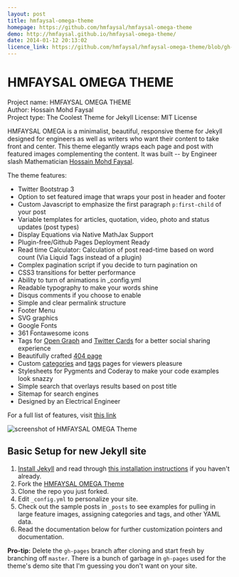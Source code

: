 ```yaml
---
layout: post
title: hmfaysal-omega-theme
homepage: https://github.com/hmfaysal/hmfaysal-omega-theme
demo: http://hmfaysal.github.io/hmfaysal-omega-theme/
date: 2014-01-12 20:13:02
licence_link: https://github.com/hmfaysal/hmfaysal-omega-theme/blob/gh-pages/LICENSE
---
```

# HMFAYSAL OMEGA THEME

Project name:	HMFAYSAL OMEGA THEME  
Author:	Hossain Mohd Faysal  
Project type:	The Coolest Theme for Jekyll 
License:	MIT License 
  
HMFAYSAL OMEGA is a minimalist, beautiful, responsive theme for Jekyll designed for engineers as well as writers who want their content to take front and center. This theme elegantly wraps each page and post with featured images complementing the content. It was built -- by Engineer slash Mathematician [Hossain Mohd Faysal](http://alum.mit.edu/www/hmfaysal/).

The theme features:

* Twitter Bootstrap 3
* Option to set featured image that wraps your post in header and footer
* Custom Javascript to emphasize the first paragraph `p:first-child` of your post
* Variable templates for articles, quotation, video, photo and status updates (post types)
* Display Equations via Native MathJax Support
* Plugin-free/Github Pages Deployment Ready
* Read time Calculator: Calculation of post read-time based on word count (Via Liquid Tags instead of a plugin)
* Complex pagination script if you decide to turn pagination on
* CSS3 transitions for better performance 
* Ability to turn of animations in _config.yml
* Readable typography to make your words shine
* Disqus comments if you choose to enable
* Simple and clear permalink structure
* Footer Menu
* SVG graphics
* Google Fonts
* 361 Fontawesome icons
* Tags for [Open Graph](https://developers.facebook.com/docs/opengraph/) and [Twitter Cards](https://dev.twitter.com/docs/cards) for a better social sharing experience
* Beautifully crafted [404 page](http://hmfaysal.github.io/hmfaysal-omega-theme/404.html)
* Custom [categories](http://hmfaysal.github.io/hmfaysal-omega-theme/categories/) and [tags](http://hmfaysal.github.io/hmfaysal-omega-theme/tags/) pages for viewers pleasure
* Stylesheets for Pygments and Coderay to make your code examples look snazzy
* Simple search that overlays results based on post title
* Sitemap for search engines
* Designed by an Electrical Engineer

For a full list of features, visit [this link](http://hmfaysal.github.io/hmfaysal-omega-theme/theme-setup/about-hmfaysal-omega/)

![screenshot of HMFAYSAL OMEGA Theme](https://raw.github.com/hmfaysal/hmfaysal-omega-theme/gh-pages/images/hmfaysal-omega-preview.jpg)

## Basic Setup for new Jekyll site

1. [Install Jekyll](http://jekyllrb.com) and read through [this installation instructions](http://hmfaysal.github.io/hmfaysal-omega-theme/theme-setup/installing-jekyll-on-windows/) if you haven't already.
2. Fork the [HMFAYSAL OMEGA Theme](https://github.com/hmfaysal/hmfaysal-omega-theme/fork)
3. Clone the repo you just forked.
4. Edit `_config.yml` to personalize your site.
5. Check out the sample posts in `_posts` to see examples for pulling in large feature images, assigning categories and tags, and other YAML data.
6. Read the documentation below for further customization pointers and documentation.


**Pro-tip:** Delete the `gh-pages` branch after cloning and start fresh by branching off `master`. There is a bunch of garbage in `gh-pages` used for the theme's demo site that I'm guessing you don't want on your site.

